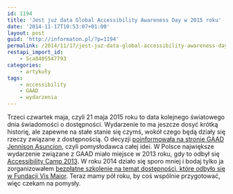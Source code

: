 ```yaml
---
id: 1194
title: 'Jest już data Global Accessibility Awareness Day w 2015 roku'
date: '2014-11-17T10:53:07+01:00'
layout: post
guid: 'http://informaton.pl/?p=1194'
permalink: /2014/11/17/jest-juz-data-global-accessibility-awareness-day-w-w-2015-roku/
restapi_import_id:
    - 5ca8405547793
categories:
    - artykuły
tags:
    - accessibility
    - GAAD
    - wydarzenia
---
```


Trzeci czwartek maja, czyli 21 maja 2015 roku to data kolejnego światowego dnia świadomości o dostępności. Wydarzenie to ma jeszcze dosyć krótką historię, ale zapewne na stałe stanie się czymś, wokół czego będą działy się rzeczy związane z dostępnością. O decyzji [poinformowała na stronie GAAD Jennison Asuncion](http://www.webaxe.org/announcing-gaads-new-date-for-2015-and-beyond/), czyli pomysłodawca całej idei. W Polsce największe wydarzenie związane z GAAD miało miejsce w 2013 roku, gdy to odbył się [Accessibility Camp 2013](http://www.fdc.org.pl/accessibilitycamp2013/). W roku 2014 działo się sporo mniej i bodaj tylko ja zorganizowałem [bezpłatne szkolenie na temat dostępności, które odbyło się w Fundacji Vis Maior](http://informaton.pl/wydarzenia/na-global-accessibility-awareness-day-gaad-bezplatne-szkolenie-z-dostepnosci-stron-internetowych/). Teraz mamy pół roku, by coś wspólnie przygotować, więc czekam na pomysły.